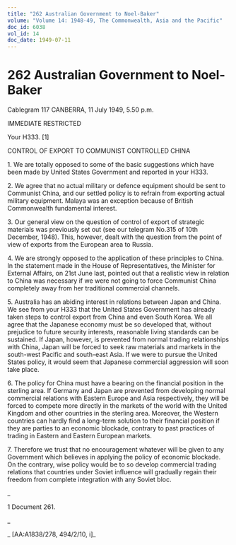 ```yaml
---
title: "262 Australian Government to Noel-Baker"
volume: "Volume 14: 1948-49, The Commonwealth, Asia and the Pacific"
doc_id: 6038
vol_id: 14
doc_date: 1949-07-11
---
```


# 262 Australian Government to Noel-Baker

Cablegram 117 CANBERRA, 11 July 1949, 5.50 p.m.

IMMEDIATE RESTRICTED

Your H333. [1]

CONTROL OF EXPORT TO COMMUNIST CONTROLLED CHINA

1\. We are totally opposed to some of the basic suggestions which have been made by United States Government and reported in your H333.

2\. We agree that no actual military or defence equipment should be sent to Communist China, and our settled policy is to refrain from exporting actual military equipment. Malaya was an exception because of British Commonwealth fundamental interest.

3\. Our general view on the question of control of export of strategic materials was previously set out (see our telegram No.315 of 10th December, 1948). This, however, dealt with the question from the point of view of exports from the European area to Russia.

4\. We are strongly opposed to the application of these principles to China. In the statement made in the House of Representatives, the Minister for External Affairs, on 21st June last, pointed out that a realistic view in relation to China was necessary if we were not going to force Communist China completely away from her traditional commercial channels.

5\. Australia has an abiding interest in relations between Japan and China. We see from your H333 that the United States Government has already taken steps to control export from China and even South Korea. We all agree that the Japanese economy must be so developed that, without prejudice to future security interests, reasonable living standards can be sustained. If Japan, however, is prevented from normal trading relationships with China, Japan will be forced to seek raw materials and markets in the south-west Pacific and south-east Asia. If we were to pursue the United States policy, it would seem that Japanese commercial aggression will soon take place.

6\. The policy for China must have a bearing on the financial position in the sterling area. If Germany and Japan are prevented from developing normal commercial relations with Eastern Europe and Asia respectively, they will be forced to compete more directly in the markets of the world with the United Kingdom and other countries in the sterling area. Moreover, the Western countries can hardly find a long-term solution to their financial position if they are parties to an economic blockade, contrary to past practices of trading in Eastern and Eastern European markets.

7\. Therefore we trust that no encouragement whatever will be given to any Government which believes in applying the policy of economic blockade. On the contrary, wise policy would be to so develop commercial trading relations that countries under Soviet influence will gradually regain their freedom from complete integration with any Soviet bloc.

_

1 Document 261.

_

_ [AA:A1838/278, 494/2/10, i]_
